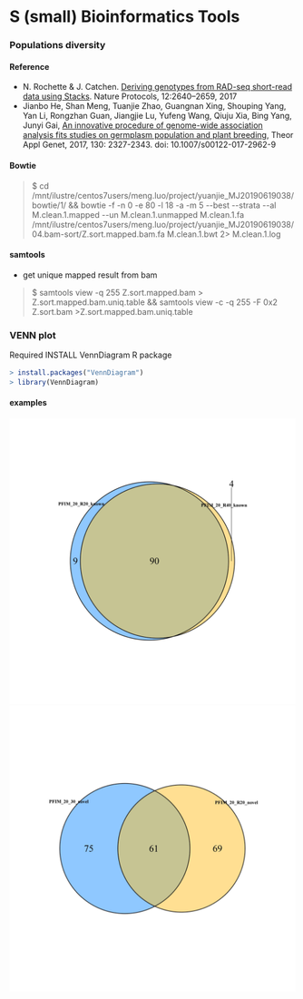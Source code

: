 #  S (small) Bioinformatics Tools

### Populations diversity 

#### Reference

- N. Rochette & J. Catchen. [Deriving genotypes from RAD-seq short-read data using Stacks](https://www.nature.com/articles/nprot.2017.123). Nature Protocols, 12:2640–2659, 2017
- Jianbo He, Shan Meng, Tuanjie Zhao, Guangnan Xing, Shouping Yang, Yan Li, Rongzhan Guan, Jiangjie Lu, Yufeng Wang, Qiuju Xia, Bing Yang, Junyi Gai, [An innovative procedure of genome-wide association analysis fits studies on germplasm population and plant breeding](https://link.springer.com/article/10.1007%2Fs00122-017-2962-9), Theor Appl Genet, 2017, 130: 2327-2343. doi: 10.1007/s00122-017-2962-9

#### Bowtie
> $ cd /mnt/ilustre/centos7users/meng.luo/project/yuanjie_MJ20190619038/bowtie/1/ && bowtie -f -n 0 -e 80 -l 18 -a -m 5 --best --strata --al M.clean.1.mapped --un M.clean.1.unmapped M.clean.1.fa /mnt/ilustre/centos7users/meng.luo/project/yuanjie_MJ20190619038/04.bam-sort/Z.sort.mapped.bam.fa M.clean.1.bwt 2> M.clean.1.log

#### samtools
* get unique mapped result from bam
> $ samtools view -q 255 Z.sort.mapped.bam > Z.sort.mapped.bam.uniq.table && samtools view -c -q 255 -F 0x2 Z.sort.bam >Z.sort.mapped.bam.uniq.table

### VENN plot

Required INSTALL VennDiagram R package 
 ```r
> install.packages("VennDiagram")
> library(VennDiagram)
```
#### examples

![venn 1](VENN/Fig/0001.jpg "venn1")
![venn 2](VENN/Fig/0002.jpg "venn2")
